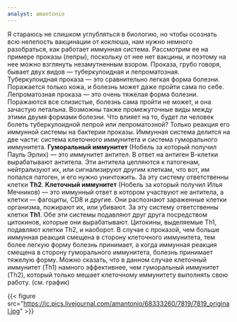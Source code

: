 ```yaml
---
analyst: amantonio
---
```


Я стараюсь не слишком углубляться в биологию, но чтобы осознать всю нелепость вакцинации от коклюша, нам нужно немного разобраться, как работает иммунная система. Рассмотрим ее на примере проказы (лепры), поскольку от нее нет вакцины, и поэтому на нее можно взглянуть незамутненным взором.
Проказа, грубо говоря, бывает двух видов — туберкулоидная и лепроматозная.
Туберкулоидная проказа — это сравнительно легкая форма болезни. Поражается только кожа, и болезнь может даже пройти сама по себе.
Лепроматозная проказа — это очень тяжелая форма болезни. Поражаются все слизистые, болезнь сама пройти не может, и она зачастую летальна. Возможны также промежуточные виды между этими двумя формами болезни.
Что влияет на то, будет ли человек болеть туберкулоидной лепрой или лепроматозной? Только реакция его иммунной системы на бактерии проказы.
Иммунная система делится на две части: система клеточного иммунитета и система гуморального иммунитета.
**Гуморальный иммунитет** (Нобель за который получил Пауль Эрлих) — это иммунитет антител. В ответ на антиген В-клетки вырабатывают антитела. Эти антитела цепляются к патогенам, нейтрализуют их, или сигнализируют другим клеткам, что вот, им попался патоген, и его нужно уничтожить. За эту систему ответственны клетки **Th2**.
**Клеточный иммунитет** (Нобель за который получил Илья Мечников) — это иммунный ответ в котором участвуют не антитела, а клетки — фагоциты, CD8 и другие. Они распознают зараженные клетки организма, пожирают их, или убивают. За эту систему ответственны клетки **Th1**.
Обе эти системы подавляют друг друга посредством цитокинов, которые они вырабатывают. Цитокины, выделяемые Th1, подавляют клетки Th2, и наоборот.
В случае с проказой, чем больше иммунная реакция смещена в сторону клеточного иммунитета, тем более легкую форму болезнь принимает, а когда иммунная реакция смещена в сторону гуморального иммунитета, болезнь принимает тяжелую форму. Можно сказать, что в данном случае клеточный иммунитет (Th1) намного эффективнее, чем гуморальный иммунитет (Th2), который только мешает клеточному иммунитету выполнять свою работу. (см. график)

{{< figure src="https://ic.pics.livejournal.com/amantonio/68333260/7819/7819_original.jpg" >}}
